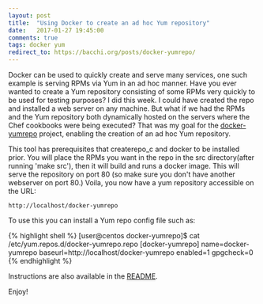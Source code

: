 ```yaml
---
layout: post
title:  "Using Docker to create an ad hoc Yum repository"
date:   2017-01-27 19:45:00
comments: true
tags: docker yum
redirect_to: https://bacchi.org/posts/docker-yumrepo/
---
```


Docker can be used to quickly create and serve many services, one such example
is serving RPMs via Yum in an ad hoc manner.  Have you ever wanted to create a Yum
repository consisting of some RPMs very quickly to be used for testing
purposes?  I did this week.  I could have created the repo and installed a web
server on any machine.  But what if we had the RPMs and the Yum repository
both dynamically hosted on the servers where the Chef cookbooks were being
executed?  That was my goal for the
[docker-yumrepo](https://github.com/mbacchi/docker-yumrepo) project, enabling
the creation of an ad hoc Yum repository.

This tool has prerequisites that createrepo_c and docker to be installed prior.
You will place the RPMs you want in the repo in the src directory(after running
'make src'), then it will build and runs a docker image.  This will serve the
repository on port 80 (so make sure you don't have another webserver on
port 80.)  Voila, you now have a yum repository accessible on the URL:

```
http://localhost/docker-yumrepo
```

To use this you can install a Yum repo config file such as:

{% highlight shell %}
[user@centos docker-yumrepo]$ cat /etc/yum.repos.d/docker-yumrepo.repo
[docker-yumrepo]
name=docker-yumrepo
baseurl=http://localhost/docker-yumrepo
enabled=1
gpgcheck=0
{% endhighlight %}

Instructions are also available in the [README](https://github.com/mbacchi/docker-yumrepo/blob/master/README.md).

Enjoy!
